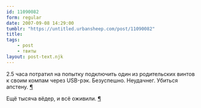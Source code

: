 ```yaml
---
id: 11090082
form: regular
date: 2007-09-08 14:29:00
tumblr: "https://untitled.urbansheep.com/post/11090082"
title:
tags:
    - post
    - твиты
layout: post-text.njk
---
```


<p>2.5 часа потратил на попытку подключить один из родительских винтов к своим компам через USB-рэк. Безуспешно. Неудачнег. Убиться апстену. <a href="http://twitter.com/urbansheep/statuses/254581692">¶</a></p>

<p>Ещё тысяча вёдер, и всё оживили. <a href="http://twitter.com/urbansheep/statuses/254663352">¶</a></p>


